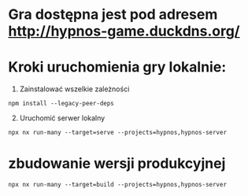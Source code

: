 # Gra dostępna jest pod adresem http://hypnos-game.duckdns.org/

# Kroki uruchomienia gry lokalnie:

1. Zainstalować wszelkie zależności

```
npm install --legacy-peer-deps
```

2. Uruchomić serwer lokalny

```
npx nx run-many --target=serve --projects=hypnos,hypnos-server
```

# zbudowanie wersji produkcyjnej

```
npx nx run-many --target=build --projects=hypnos,hypnos-server
```
